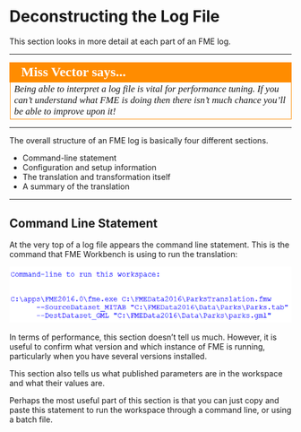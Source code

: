 # Deconstructing the Log File #

This section looks in more detail at each part of an FME log.

---

<!--Person X Says Section-->

<table style="border-spacing: 0px">
<tr>
<td style="vertical-align:middle;background-color:darkorange;border: 2px solid darkorange">
<i class="fa fa-quote-left fa-lg fa-pull-left fa-fw" style="color:white;padding-right: 12px;vertical-align:text-top"></i>
<span style="color:white;font-size:x-large;font-weight: bold;font-family:serif">Miss Vector says...</span>
</td>
</tr>

<tr>
<td style="border: 1px solid darkorange">
<span style="font-family:serif; font-style:italic; font-size:larger">
Being able to interpret a log file is vital for performance tuning. If you can’t understand what FME is doing then there isn’t much chance you’ll be able to improve upon it!
</span>
</td>
</tr>
</table>

---

The overall structure of an FME log is basically four different sections.

- Command-line statement
- Configuration and setup information
- The translation and transformation itself
- A summary of the translation

---

## Command Line Statement ##

At the very top of a log file appears the command line statement. This is the command that FME Workbench is using to run the translation:

![](./Images/Img2.02.LogCommandLineSection.png)

In terms of performance, this section doesn’t tell us much. However, it is useful to confirm what version and which instance of FME is running, particularly when you have several versions installed. 

This section also tells us what published parameters are in the workspace and what their values are. 

Perhaps the most useful part of this section is that you can just copy and paste this statement to run the workspace through a command line, or using a batch file.

